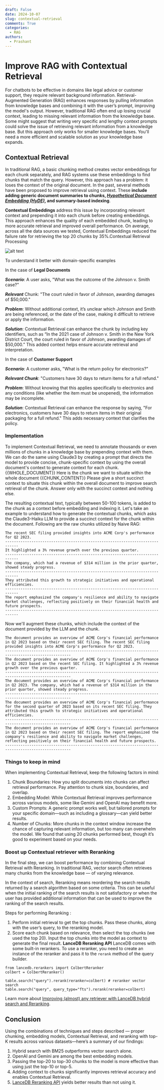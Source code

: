 ```yaml
---
draft: False
date: 2024-10-07
slug: contextual-retrieval
comments: True
categories:
  - RAG
authors:
  - Prashant
---
```


# Improve RAG with Contextual Retrieval
For chatbots to be effective in domains like legal advice or customer support, they require relevant background information. Retrieval-Augmented Generation (RAG) enhances responses by pulling information from knowledge bases and combining it with the user’s prompt, improving the model's output. However, traditional RAG often end up losing crucial context, leading to missing relevant information from the knowledge base.
Some might suggest that writing very specific and lengthy context prompts could solve the issue of retrieving relevant information from a knowledge base. But this approach only works for smaller knowledge bases. You'll need a more efficient and scalable solution as your knowledge base expands.

## Contextual Retrieval
In traditional RAG, a basic chunking method creates vector embeddings for each chunk separately, and RAG systems use these embeddings to find chunks that match the query. However, this approach has a problem: it loses the context of the original document. 
In the past, several methods have been proposed to improve retrieval using context. These **include adding generic document summaries to chunks,  ***[Hypothetical Document Embedding (HyDE)](https://lancedb.github.io/lancedb/rag/advanced_techniques/hyde/)***, and summary-based indexing**.

**Contextual Embeddings** address this issue by incorporating relevant context and prepending it into each chunk before creating embeddings. This approach enhances the quality of each embedded chunk, leading to more accurate retrieval and improved overall performance. On average, across all the data sources we tested, Contextual Embeddings reduced the failure rate for retrieving the top 20 chunks by 35%.Contextual Retrieval Processing

![alt text](img/contextual-rag/anthropic-contextual-rag.png)

To understand it better with domain-specific examples

In the case of  **Legal Documents**

***Scenario***: A user asks, "What was the outcome of the Johnson v. Smith case?"

***Relevant*** Chunk: "The court ruled in favor of Johnson, awarding damages of $50,000."

***Problem***: Without additional context, it’s unclear which Johnson and Smith are being referenced, or the date of the case, making it difficult to retrieve or apply the information.

***Solution***: Contextual Retrieval can enhance the chunk by including key identifiers, such as “In the 2021 case of Johnson v. Smith in the New York District Court, the court ruled in favor of Johnson, awarding damages of $50,000.” This added context helps ensure accurate retrieval and interpretation.

In the case of **Customer Support**

***Scenario***: A customer asks, "What is the return policy for electronics?"

***Relevant Chunk***: "Customers have 30 days to return items for a full refund."

***Problem***: Without knowing that this applies specifically to electronics and any conditions (like whether the item must be unopened), the information may be incomplete.

***Solution***: Contextual Retrieval can enhance the response by saying, "For electronics, customers have 30 days to return items in their original packaging for a full refund." This adds necessary context that clarifies the policy.

### Implementation

To implement Contextual Retrieval, we need to annotate thousands or even millions of chunks in a knowledge base by prepending context with them. We can do the same using Claude3 by creating a prompt that directs the model to provide concise, chunk-specific context by using the overall document's context to generate context for each chunk.<document> 
{{WHOLE_DOCUMENT}} 
</document> 
Here is the chunk we want to situate within the whole document 
<chunk> 
{{CHUNK_CONTENT}} 
</chunk> 
Please give a short succinct context to situate this chunk within the overall document to improve search retrieval of the chunk. Answer only with the succinct context and nothing else. 


The resulting contextual text, typically between 50-100 tokens, is added to the chunk as a context before embedding and indexing it.
Let's take an example to understand how to generate the contextual chunks, which asks the Claude3-Haiku LLM to provide a succinct context for the chunk within the document.
Following are the raw chunks utilized by Naive RAG:

```
The recent SEC filing provided insights into ACME Corp's performance for Q2 2023.
----------------------------------------------------------------------------
It highlighted a 3% revenue growth over the previous quarter.
----------------------------------------------------------------------------
The company, which had a revenue of $314 million in the prior quarter, showed steady progress.
----------------------------------------------------------------------------
They attributed this growth to strategic initiatives and operational efficiencies.
----------------------------------------------------------------------------
The report emphasized the company's resilience and ability to navigate market challenges, reflecting positively on their financial health and future prospects.
----------------------------------------------------------------------------
```

Now we'll augment these chunks, which include the context of the document provided by the LLM and the chunk.

```
The document provides an overview of ACME Corp's financial performance in Q2 2023 based on their recent SEC filing. The recent SEC filing provided insights into ACME Corp's performance for Q2 2023.
----------------------------------------------------------------------------------------------------
The document provides an overview of ACME Corp's financial performance in Q2 2023 based on the recent SEC filing. It highlighted a 3% revenue growth over the previous quarter.
----------------------------------------------------------------------------------------------------
The document provides an overview of ACME Corp's financial performance in Q2 2023. The company, which had a revenue of $314 million in the prior quarter, showed steady progress.
----------------------------------------------------------------------------------------------------
The document provides an overview of ACME Corp's financial performance for the second quarter of 2023 based on its recent SEC filing. They attributed this growth to strategic initiatives and operational efficiencies.
----------------------------------------------------------------------------------------------------
The document provides an overview of ACME Corp's financial performance in Q2 2023 based on their recent SEC filing. The report emphasized the company's resilience and ability to navigate market challenges, reflecting positively on their financial health and future prospects.
----------------------------------------------------------------------------------------------------
```

### Things to keep in mind
When implementing Contextual Retrieval, keep the following factors in mind:
1. Chunk Boundaries: How you split documents into chunks can affect retrieval performance. Pay attention to chunk size, boundaries, and overlap.
2. Embedding Model: While Contextual Retrieval improves performance across various models, some like Gemini and OpenAI may benefit more.
3. Custom Prompts: A generic prompt works well, but tailored prompts for your specific domain—such as including a glossary—can yield better results.
4. Number of Chunks: More chunks in the context window increase the chance of capturing relevant information, but too many can overwhelm the model. We found that using 20 chunks performed best, though it’s good to experiment based on your needs.

### Boost up Contextual retriever with Reranking
In the final step, we can boost performance by combining Contextual Retrieval with Reranking. In traditional RAG, vector search often retrieves many chunks from the knowledge base — of varying relevance.

In the context of search, Reranking means reordering the search results returned by a search algorithm based on some criteria. This can be useful when the initial ranking of the search results is not satisfactory or when the user has provided additional information that can be used to improve the ranking of the search results.

Steps for performing Reranking :
1. Perform initial retrieval to get the top chunks.
Pass these chunks, along with the user’s query, to the reranking model.
2. Score each chunk based on relevance, then select the top chunks (we used the top 20).
Input the top chunks into the model as context to generate the final result.
**LanceDB Reranking API**
LanceDB comes with some built-in rerankers. To use a reranker, you need to create an instance of the reranker and pass it to the ``rerank`` method of the query builder.

```
from lancedb.rerankers import ColbertReranker
colbert = ColbertReranker()

table.search("query").rerank(reranker=colbert) # reranker vector search
table.search("query", query_type="fts").rerank(reranker=colbert)
```

Learn more about [Improving (almost) any retriever with LanceDB hybrid search and Reranking](https://blog.lancedb.com/hybrid-search-and-reranking-report/).

## Conclusion
Using the combinations of techniques and steps described — proper chunking, embedding models, Contextual Retrieval, and reranking with top-K results across various datasets—here’s a summary of our findings:
1. Hybrid search with BM25 outperforms vector search alone.
2. OpenAI and Gemini are among the best embedding models.
3. Passing the top-20 to top-30 chunks to the model is more effective than using just the top-10 or top-5.
4. Adding context to chunks significantly improves retrieval accuracy and enables Contextual Retrieval.
5. [LanceDB Reranking API](https://lancedb.github.io/lancedb/reranking/) yields better results than not using it.